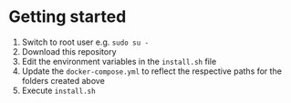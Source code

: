 # Getting started

1. Switch to root user e.g. `sudo su - `
2. Download this repository
3. Edit the environment variables in the `install.sh` file
4. Update the `docker-compose.yml` to reflect the respective paths for the folders created above
5. Execute `install.sh`
